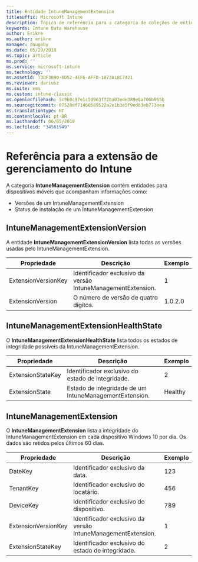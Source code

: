 ```yaml
---
title: Entidade IntuneManagementExtension
titlesuffix: Microsoft Intune
description: Tópico de referência para a categoria de coleções de entidade IntuneManagementExtension na API de Data Warehouse do Intune.
keywords: Intune Data Warehouse
author: Erikre
ms.author: erikre
manager: dougeby
ms.date: 05/29/2018
ms.topic: article
ms.prod: ''
ms.service: microsoft-intune
ms.technology: ''
ms.assetid: 73DF3B90-6D52-4EF6-AFFD-1873A18C7421
ms.reviewer: dariusz
ms.suite: ems
ms.custom: intune-classic
ms.openlocfilehash: 5c9b8c97e1c5d963ff2ba03ede389e8a706b965b
ms.sourcegitcommit: 07528df71460589522a2e1b3e5f9ed63eb773eea
ms.translationtype: HT
ms.contentlocale: pt-BR
ms.lasthandoff: 06/05/2018
ms.locfileid: "34561949"
---
```

# <a name="reference-for-intune-management-extension"></a>Referência para a extensão de gerenciamento do Intune

A categoria **IntuneManagementExtension** contém entidades para dispositivos móveis que acompanham informações como:

  -  Versões de um IntuneManagementExtension
  -  Status de instalação de um IntuneManagementExtension

## <a name="intunemanagementextensionversion"></a>IntuneManagementExtensionVersion

A entidade **IntuneManagementExtensionVersion** lista todas as versões usadas pelo IntuneManagementExtension.

| Propriedade  | Descrição | Exemplo |
|---------|------------|--------|
| ExtensionVersionKey |Identificador exclusivo da versão IntuneManagementExtension. | 1 |
| ExtensionVersion |O número de versão de quatro dígitos. |1.0.2.0 |

## <a name="intunemanagementextensionhealthstate"></a>IntuneManagementExtensionHealthState

O **IntuneManagementExtensionHealthState** lista todos os estados de integridade possíveis da IntuneManagementExtension.

| Propriedade  | Descrição | Exemplo |
|---------|------------|--------|
| ExtensionStateKey |Identificador exclusivo do estado de integridade. | 2 |
| ExtensionState |Estado de integridade de um IntuneManagementExtension. | Healthy |

## <a name="intunemanagementextension"></a>IntuneManagementExtension

O **IntuneManagementExtension** lista a integridade do IntuneManagementExtension em cada dispositivo Windows 10 por dia.
Os dados são retidos pelos últimos 60 dias. 


|      Propriedade       |                         Descrição                         | Exemplo |
|---------------------|-------------------------------------------------------------|---------|
|       DateKey       |               Identificador exclusivo da data.                |   123   |
|      TenantKey      |              Identificador exclusivo do locatário.               |   456   |
|      DeviceKey      |              Identificador exclusivo do dispositivo.               |   789   |
| ExtensionVersionKey | Identificador exclusivo da versão IntuneManagementExtension. |    1    |
|  ExtensionStateKey  |             Identificador exclusivo do estado de integridade.              |    2    |

